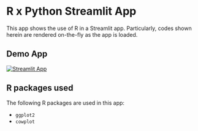 # R x Python Streamlit App

This app shows the use of R in a Streamlit app. Particularly, codes shown herein are rendered on-the-fly as the app is loaded.

## Demo App

[![Streamlit App](https://static.streamlit.io/badges/streamlit_badge_black_white.svg)](https://share.streamlit.io/dataprofessor/r-demo/)

## R packages used
The following R packages are used in this app:
- `ggplot2`
- `cowplot`
